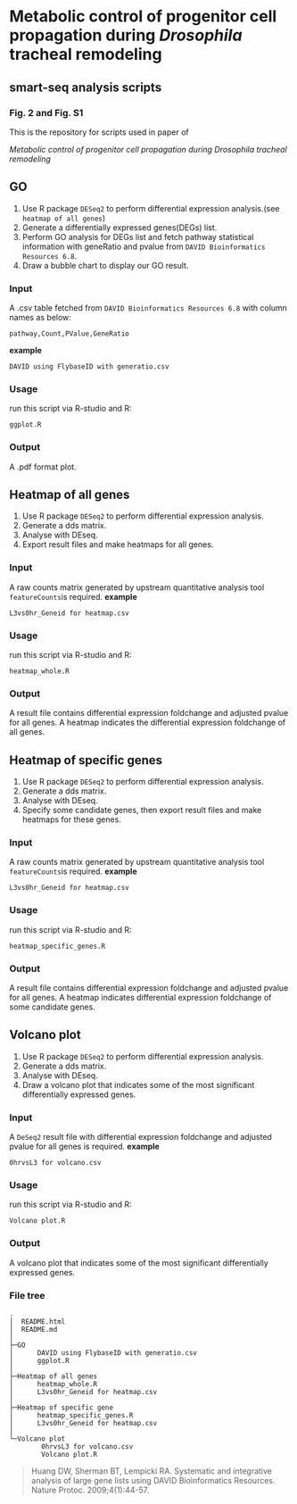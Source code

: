 # Metabolic control of progenitor cell propagation during _Drosophila_ tracheal remodeling

## smart-seq analysis scripts

### Fig. 2 and Fig. S1

This is the repository for scripts used in paper of

*Metabolic control of progenitor cell propagation during *Drosophila* tracheal remodeling*

## GO

1. Use R package `DESeq2` to perform differential expression analysis.(see `heatmap of all genes`)
2. Generate a differentially expressed genes(DEGs) list.
3. Perform GO analysis for DEGs list and fetch pathway statistical information with geneRatio and pvalue from `DAVID Bioinformatics Resources 6.8`.
4. Draw a bubble chart to display our GO result.

### Input

A .csv table fetched from `DAVID Bioinformatics Resources 6.8` with column names as below:

```
pathway,Count,PValue,GeneRatio
```

**example**

```
DAVID using FlybaseID with generatio.csv
```

### Usage

run this script via R-studio and R:

```
ggplot.R
```

### Output

A .pdf format plot.

## Heatmap of all genes

1. Use R package `DESeq2` to perform differential expression analysis.
2. Generate a dds matrix.
3. Analyse with DEseq.
4. Export result files and make heatmaps for all genes.

### Input

A raw counts matrix generated by upstream quantitative analysis tool `featureCounts`is required.
**example**

```
L3vs0hr_Geneid for heatmap.csv
```

### Usage

run this script via R-studio and R:

```
heatmap_whole.R
```

### Output

A result file contains differential expression foldchange and adjusted pvalue for all genes.
A heatmap indicates the differential expression foldchange of all genes.

## Heatmap of specific genes

1. Use R package `DESeq2` to perform differential expression analysis.
2. Generate a dds matrix.
3. Analyse with DEseq.
4. Specify some candidate genes, then export result files and make heatmaps for these genes.

### Input

A raw counts matrix generated by upstream quantitative analysis tool `featureCounts`is required.
**example**

```
L3vs0hr_Geneid for heatmap.csv
```

### Usage

run this script via R-studio and R:

```
heatmap_specific_genes.R
```

### Output

A result file contains differential expression foldchange and adjusted pvalue for all genes.
A heatmap indicates differential expression foldchange of some candidate genes.

## Volcano plot

1. Use R package `DESeq2` to perform differential expression analysis.
2. Generate a dds matrix.
3. Analyse with DEseq.
4. Draw a volcano plot that indicates some of the most significant differentially expressed genes.

### Input

A `DeSeq2` result file with differential expression foldchange and adjusted pvalue for all genes is required.
**example**

```
0hrvsL3 for volcano.csv
```

### Usage

run this script via R-studio and R:

```
Volcano plot.R
```

### Output

A volcano plot that indicates some of the most significant differentially expressed genes.

### File tree

```
.
│  README.html
│  README.md
│
├─GO
│      DAVID using FlybaseID with generatio.csv
│      ggplot.R
│
├─Heatmap of all genes
│      heatmap_whole.R
│      L3vs0hr_Geneid for heatmap.csv
│
├─Heatmap of specific gene
│      heatmap_specific_genes.R
│      L3vs0hr_Geneid for heatmap.csv
│
└─Volcano plot
        0hrvsL3 for volcano.csv
        Volcano plot.R
```

> Huang DW, Sherman BT, Lempicki RA. Systematic and integrative analysis of large gene lists using DAVID Bioinformatics Resources. Nature Protoc. 2009;4(1):44-57.
